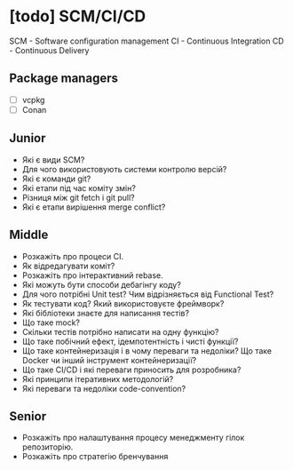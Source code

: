 # [todo] SCM/CI/CD

SCM - Software configuration management
CI - Continuous Integration
CD - Continuous Delivery

## Package managers

- [ ] vcpkg
- [ ] Conan

## Junior

- Які є види SCM?
- Для чого використовують системи контролю версій?
- Які є команди git?
- Які етапи під час коміту змін?
- Різниця між git fetch і git pull?
- Які є етапи вирішення merge conflict?

## Middle

- Розкажіть про процеси CI.
- Як відредагувати коміт?
- Розкажіть про інтерактивний rebase.
- Які можуть бути способи дебагінгу коду?
- Для чого потрібні Unit test? Чим відрізняється від Functional Test?
- Як тестувати код? Який використовуєте фреймворк?
- Які бібліотеки знаєте для написання тестів?
- Що таке mock?
- Скільки тестів потрібно написати на одну функцію?
- Що таке побічний ефект, ідемпотентність і чисті функції?
- Що таке контейнеризація і в чому переваги та недоліки? Що таке Docker чи інший інструмент контейнеризації?
- Що таке CI/CD і які переваги приносить для розробника?
- Які принципи ітеративних методологій?
- Які переваги та недоліки code-convention?

## Senior

- Розкажіть про налаштування процесу менеджменту гілок репозиторію.
- Розкажіть про стратегію бренчування
